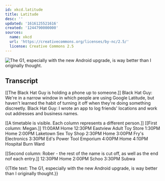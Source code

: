 ```yaml
---
id: xkcd.latitude
title: Latitude
desc: ''
updated: '1616125521616'
created: '1244790000000'
sources:
  name: xkcd
  url: 'https://creativecommons.org/licenses/by-nc/2.5/'
  license: Creative Commons 2.5
---
```

![The G1, especially with the new Android upgrade, is way better than I originally thought.](https://imgs.xkcd.com/comics/latitude.png)

## Transcript
[[The Black Hat Guy is holding a phone up to someone.]]
Black Hat Guy: We're in a narrow window in which people are using Google Latitude, but haven't learned the habit of turning it off when they're doing something discreetly.
Black Hat Guy: I wrote an app to log friends' locations and work out addresses and business names.

[[A timetable is visible.  Each column represents a different person.]]
[[First column: Megan.]]
11:00AM Home
12:30PM Eastview Adult Toy Store
1:30PM Home
2:00PM Laketown Sex Toy Shop
2:30PM Home
3:00PM Fry's Electronics
3:30PM Ed's Power Tool Emporium
4:00PM Home
4:10PM Hospital Burn Ward

[[Second column: Rober - the rest of the name is cut off, as well as the end nof each entry.]]
12:30PM Home
2:00PM Schoo
3:30PM Subwa

{{Title text: The G1, especially with the new Android upgrade, is way better than I originally thought.}}
